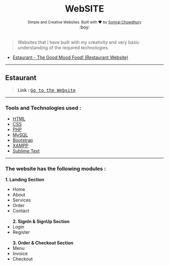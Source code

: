 <h1 align="center">WebSITE</h1>

<div align="center">
  <sub>Simple and Creative Websites. Built with ❤︎ by
  <a href="https://github.com/somrajchowdhury">Somraj Chowdhury</a> 
</div>
  
<div align="center">
  :boy:
</div><br>

> Websites that i have built with my creativity and very basic understanding of the required technologies.

- [Estaurant - The Good Mood Food! (Restaurant Website)](#estaurant)

---

## Estaurant

> **Link :** <kbd>[Go to the Website](http://www.restoesto.epizy.com)</kbd>

---

### Tools and Technologies used :

- [HTML](https://www.w3schools.com/html/)
- [CSS](https://www.w3schools.com/css/)
- [PHP](https://www.w3schools.com/php/)
- [MySQL](https://www.w3schools.com/sql/)
- [Bootstrap](https://getbootstrap.com/)
- [XAMPP](https://www.apachefriends.org/download.html)
- [Sublime Text](https://www.sublimetext.com/)

---

### The website has the following modules :

**1. Landing Section<br>**
  * Home<br>
  * About<br>
  * Services<br>
  * Order<br>
  * Contact<br><br>
**2. SignIn & SignUp Section<br>**
  * Login<br>
  * Register<br><br>
**3. Order & Checkout Section<br>**
  * Menu<br>
  * Invoice<br>
  * Checkout<br>
